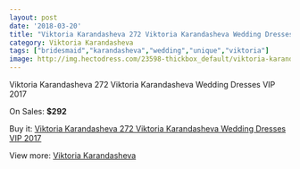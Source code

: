 ```yaml
---
layout: post
date: '2018-03-20'
title: "Viktoria Karandasheva 272 Viktoria Karandasheva Wedding Dresses VIP 2017"
category: Viktoria Karandasheva
tags: ["bridesmaid","karandasheva","wedding","unique","viktoria"]
image: http://img.hectodress.com/23598-thickbox_default/viktoria-karandasheva-272-viktoria-karandasheva-wedding-dresses-vip-2013.jpg
---
```

Viktoria Karandasheva 272 Viktoria Karandasheva Wedding Dresses VIP 2017

On Sales: **$292**
<a href="https://www.hectodress.com/viktoria-karandasheva/10913-viktoria-karandasheva-272-viktoria-karandasheva-wedding-dresses-vip-2013.html"><amp-img layout="responsive" width="600" height="600" src="//img.hectodress.com/23598-thickbox_default/viktoria-karandasheva-272-viktoria-karandasheva-wedding-dresses-vip-2013.jpg" alt="Viktoria Karandasheva 272 Viktoria Karandasheva Wedding Dresses VIP 2017 0" /></a>
<a href="https://www.hectodress.com/viktoria-karandasheva/10913-viktoria-karandasheva-272-viktoria-karandasheva-wedding-dresses-vip-2013.html"><amp-img layout="responsive" width="600" height="600" src="//img.hectodress.com/23599-thickbox_default/viktoria-karandasheva-272-viktoria-karandasheva-wedding-dresses-vip-2013.jpg" alt="Viktoria Karandasheva 272 Viktoria Karandasheva Wedding Dresses VIP 2017 1" /></a>

Buy it: [Viktoria Karandasheva 272 Viktoria Karandasheva Wedding Dresses VIP 2017](https://www.hectodress.com/viktoria-karandasheva/10913-viktoria-karandasheva-272-viktoria-karandasheva-wedding-dresses-vip-2013.html "Viktoria Karandasheva 272 Viktoria Karandasheva Wedding Dresses VIP 2017")

View more: [Viktoria Karandasheva](https://www.hectodress.com/174-viktoria-karandasheva "Viktoria Karandasheva")